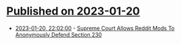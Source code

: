 # [Published on 2023-01-20](index.md)

* [2023-01-20, 22:02:00](https://yro.slashdot.org/story/23/01/20/2158235/supreme-court-allows-reddit-mods-to-anonymously-defend-section-230?utm_source=rss1.0mainlinkanon&utm_medium=feed) - [Supreme Court Allows Reddit Mods To Anonymously Defend Section 230](https://yro.slashdot.org/story/23/01/20/2158235/supreme-court-allows-reddit-mods-to-anonymously-defend-section-230?utm_source=rss1.0mainlinkanon&utm_medium=feed)
